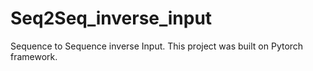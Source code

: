 # Seq2Seq_inverse_input
Sequence to Sequence inverse Input. This project was built on Pytorch framework. 
